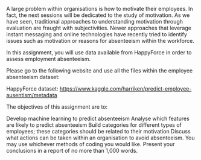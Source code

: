 A large problem within organisations is how to motivate their employees. In fact, the next sessions will be dedicated to the study of motivation. As we have seen, traditional approaches to understanding motivation through evaluation are fraught with subjectivities. Newer approaches that leverage instant messaging and online technologies have recently tried to identify issues such as motivation or reasons for absenteeism within the workforce. 

In this assignment, you will use data available from HappyForce in order to assess employment absenteeism. 

Please go to the following website and use all the files within the employee absenteeism dataset:

﻿HappyForce dataset﻿: https://www.kaggle.com/harriken/predict-employee-ausentism/metadata

The objectives of this assignment are to:

Develop machine learning to predict absenteeism
Analyse which features are likely to predict absenteeism
Build categories for different types of employees; these categories should be related to their motivation
Discuss what actions can be taken within an organisation to avoid absenteeism.
You may use whichever methods of coding you would like. Present your conclusions in a report of no more than 1,000 words. 

